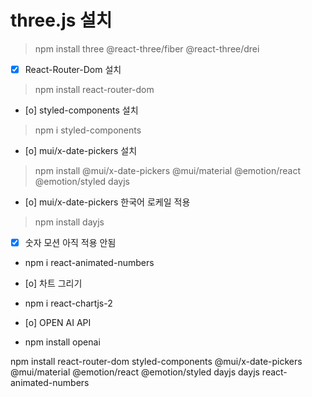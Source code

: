 # three.js 설치

> npm install three @react-three/fiber @react-three/drei


- [x] React-Router-Dom 설치 
> npm install react-router-dom

- [o] styled-components 설치
> npm i styled-components 

- [o] mui/x-date-pickers 설치
> npm install @mui/x-date-pickers @mui/material @emotion/react @emotion/styled dayjs
- [o] mui/x-date-pickers 한국어 로케일 적용
> npm install dayjs

- [x] 숫자 모션 아직 적용 안됨
- npm i react-animated-numbers


- [o] 차트 그리기
- npm i react-chartjs-2
- [o] OPEN AI API
- npm install openai

npm install react-router-dom styled-components @mui/x-date-pickers @mui/material @emotion/react @emotion/styled dayjs dayjs react-animated-numbers